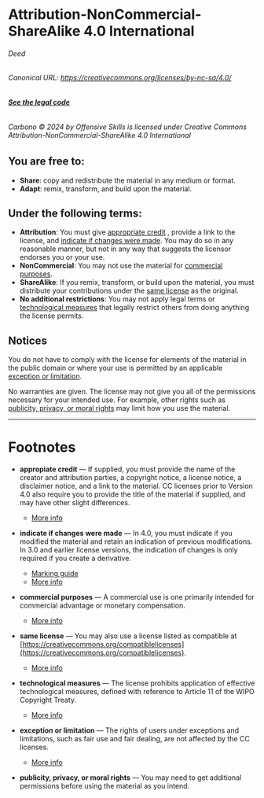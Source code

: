 # Attribution-NonCommercial-ShareAlike 4.0 International 
######  Deed
######  Canonical URL:  https://creativecommons.org/licenses/by-nc-sa/4.0/
###### [**See the legal code**](https://creativecommons.org/licenses/by-nc-sa/4.0/legalcode.en)
###### Carbono © 2024 by Offensive Skills is licensed under Creative Commons Attribution-NonCommercial-ShareAlike 4.0 International

## You are free to:
- **Share**: copy and redistribute the material in any medium or format. 
- **Adapt**: remix, transform, and build upon the material.


## Under the following terms:
- **Attribution**: You must give [appropriate credit](https://creativecommons.org/licenses/by-nc-sa/4.0/?ref=chooser-v1#ref-appropriate-credit) , provide a link to the license, and [indicate if changes were made](https://creativecommons.org/licenses/by-nc-sa/4.0/?ref=chooser-v1#ref-indicate-changes). You may do so in any reasonable manner, but not in any way that suggests the licensor endorses you or your use. 
- **NonCommercial**: You may not use the material for [commercial purposes](https://creativecommons.org/licenses/by-nc-sa/4.0/?ref=chooser-v1#ref-commercial-purposes).
- **ShareAlike**: If you remix, transform, or build upon the material, you must distribute your contributions under the [same license](https://creativecommons.org/licenses/by-nc-sa/4.0/?ref=chooser-v1#ref-same-license) as the original. 
- **No additional restrictions**: You may not apply legal terms or [technological measures](https://creativecommons.org/licenses/by-nc-sa/4.0/?ref=chooser-v1#ref-technological-measures) that legally restrict others from doing anything the license permits. 


## Notices

You do not have to comply with the license for elements of the material in the public domain or where your use is permitted by an applicable [exception or limitation](https://creativecommons.org/licenses/by-nc-sa/4.0/?ref=chooser-v1#ref-exception-or-limitation). 

No warranties are given. The license may not give you all of the permissions necessary for your intended use. For example, other rights such as [publicity, privacy, or moral rights](https://creativecommons.org/licenses/by-nc-sa/4.0/?ref=chooser-v1#ref-publicity-privacy-or-moral-rights) may limit how you use the material. 

---
# Footnotes

- **appropiate credit** — If supplied, you must provide the name of the creator and attribution parties, a copyright notice, a license notice, a disclaimer notice, and a link to the material. CC licenses prior to Version 4.0 also require you to provide the title of the material if supplied, and may have other slight differences. 

  - [More info](https://wiki.creativecommons.org/License_Versions#Detailed_attribution_comparison_chart)


- **indicate if changes were made** — In 4.0, you must indicate if you modified the material and retain an indication of previous modifications. In 3.0 and earlier license versions, the indication of changes is only required if you create a derivative.  

  - [Marking guide](https://wiki.creativecommons.org/Best_practices_for_attribution#This_is_a_good_attribution_for_material_you_modified_slightly)
  - [More info](https://wiki.creativecommons.org/License_Versions#Modifications_and_adaptations_must_be_marked_as_such)


- **commercial purposes** — A commercial use is one primarily intended for commercial advantage or monetary compensation.
  - [More info](https://creativecommons.org/faq/#does-my-use-violate-the-noncommercial-clause-of-the-licenses)


- **same license** — You may also use a license listed as compatible at [https://creativecommons.org/compatiblelicenses](https://creativecommons.org/compatiblelicenses).

  - [More info](https://creativecommons.org/faq/#if-i-derive-or-adapt-material-offered-under-a-creative-commons-license-which-cc-licenses-can-i-use)


- **technological measures** — The license prohibits application of effective technological measures, defined with reference to Article 11 of the WIPO Copyright Treaty. 
  - [More info](https://wiki.creativecommons.org/License_Versions#Application_of_effective_technological_measures_by_users_of_CC-licensed_works_prohibited)


- **exception or limitation** — The rights of users under exceptions and limitations, such as fair use and fair dealing, are not affected by the CC licenses.
  - [More info](https://wiki.creativecommons.org/Frequently_Asked_Questions#Do_Creative_Commons_licenses_affect_exceptions_and_limitations_to_copyright.2C_such_as_fair_dealing_and_fair_use.3F)

- **publicity, privacy, or moral rights** — You may need to get additional permissions before using the material as you intend.
